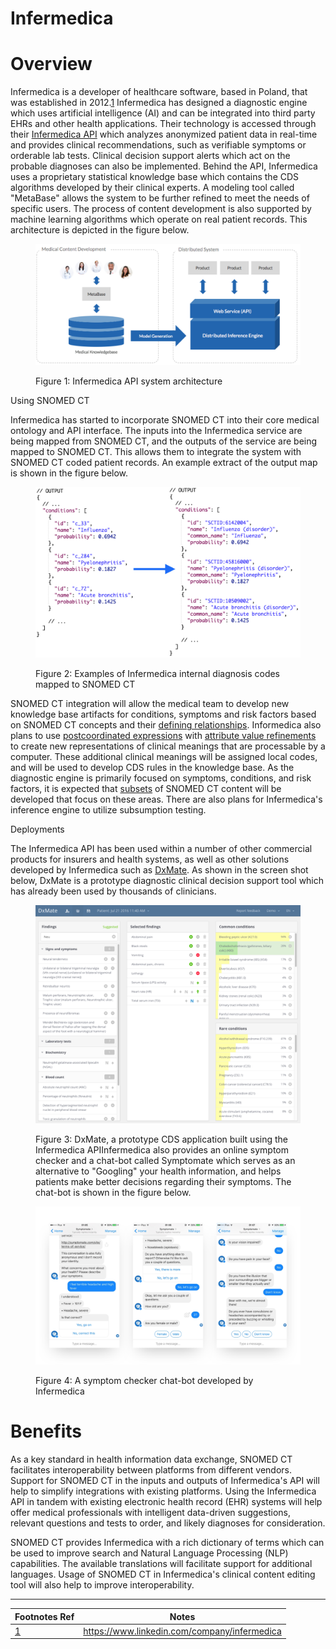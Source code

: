 # Infermedica

# Overview

Infermedica is a developer of healthcare software, based in Poland, that was established in 2012.[1](https://confluence.ihtsdotools.org/display/DOCCDS/Infermedica#Footnote1 "Footnote: Click here to display the footnote") Infermedica has designed a diagnostic engine which uses artificial intelligence (AI) and can be integrated into third party EHRs and other health applications. Their technology is accessed through their [Infermedica API](https://developer.infermedica.com/) which analyzes anonymized patient data in real-time and provides clinical recommendations, such as verifiable symptoms or orderable lab tests. Clinical decision support alerts which act on the probable diagnoses can also be implemented. Behind the API, Infermedica uses a proprietary statistical knowledge base which contains the CDS algorithms developed by their clinical experts. A modeling tool called "MetaBase" allows the system to be further refined to meet the needs of specific users. The process of content development is also supported by machine learning algorithms which operate on real patient records. This architecture is depicted in the figure below.

<figure><img src="images/123897732.png" alt="" title=""><figcaption><p>Figure 1: Infermedica API system architecture</p></figcaption></figure>

Using SNOMED CT

Infermedica has  started to incorporate SNOMED CT into their core medical ontology and API interface. The inputs into the Infermedica service are being mapped from SNOMED CT, and the outputs of the service are being mapped to SNOMED CT. This allows them to integrate the system with SNOMED CT coded patient records. An example extract of the output map is shown in the figure below.

<figure><img src="images/123897726.png" alt="" title=""><figcaption><p>Figure 2: Examples of Infermedica internal diagnosis codes mapped to SNOMED CT</p></figcaption></figure>

SNOMED CT integration will allow the medical team to develop new knowledge base artifacts for conditions, symptoms and risk factors based on SNOMED CT concepts and their [defining relationships](https://confluence.ihtsdotools.org/display/DOCGLOSS/defining+relationship "Glossary link: defining relationships"). Informedica also plans to use [postcoordinated expressions](https://confluence.ihtsdotools.org/display/DOCGLOSS/postcoordinated+expression "Glossary link: postcoordinated expressions") with [attribute value refinements](https://confluence.ihtsdotools.org/display/DOCGLOSS/attribute+value+pair "Glossary link: attribute value pair") to create new representations of clinical meanings that are processable by a computer. These additional clinical meanings will be assigned local codes, and will be used to develop CDS rules in the knowledge base. As the diagnostic engine is primarily focused on symptoms, conditions, and risk factors, it is expected that [subsets](https://confluence.ihtsdotools.org/display/DOCGLOSS/subset "Glossary link: subsets") of SNOMED CT content will be developed that focus on these areas. There are also plans for Infermedica's inference engine to utilize subsumption testing.

Deployments

The Infermedica API has been used within a number of other commercial products for insurers and health systems, as well as other solutions developed by Infermedica such as [DxMate](https://dxmate.com). As shown in the screen shot below, DxMate is a prototype diagnostic clinical decision support tool which has already been used by thousands of clinicians.

<figure><img src="images/123897725.png" alt="" title=""><figcaption><p>Figure 3: DxMate, a prototype CDS application built using the Infermedica APIInfermedica also provides an online symptom checker and a chat-bot called Symptomate which serves as an alternative to "Googling" your health information, and helps patients make better decisions regarding their symptoms. The chat-bot is shown in the figure below.</p></figcaption></figure>

<figure><img src="images/123897724.png" alt="" title=""><figcaption><p>Figure 4: A symptom checker chat-bot developed by Infermedica</p></figcaption></figure>

# Benefits

As a key standard in health information data exchange, SNOMED CT facilitates interoperability between platforms from different vendors. Support for SNOMED CT in the inputs and outputs of Infermedica's API will help to simplify integrations with existing platforms. Using the Infermedica API in tandem with existing electronic health record (EHR) systems will help offer medical professionals with intelligent data-driven suggestions, relevant questions and tests to order, and likely diagnoses for consideration.

SNOMED CT provides Infermedica with a rich dictionary of terms which can be used to improve search and Natural Language Processing (NLP) capabilities. The available translations will facilitate support for additional languages. Usage of SNOMED CT in Infermedica's clinical content editing tool will also help to improve interoperability.

* * *

Footnotes Ref | Notes  
---|---  
[1](https://confluence.ihtsdotools.org/display/DOCCDS/Infermedica#FootnoteMarker1-0 "Footnote: Click to return to reference in text") |  <https://www.linkedin.com/company/infermedica>
